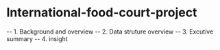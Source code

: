 # International-food-court-project

-- 1. Background and overview 
-- 2. Data struture overview 
-- 3. Excutive summary 
-- 4. insight 
